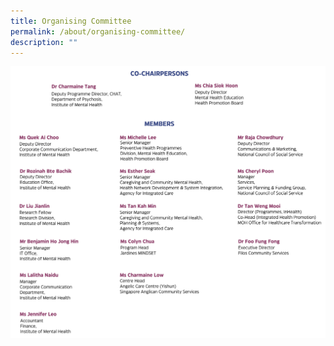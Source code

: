 ```yaml
---
title: Organising Committee
permalink: /about/organising-committee/
description: ""
---
```

![](/images/oc%20updated_v2_.png)
